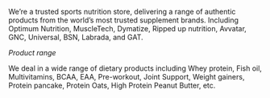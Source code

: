 
We’re a trusted sports nutrition store, delivering a range of authentic products from the world’s most trusted supplement brands. Including Optimum Nutrition, MuscleTech, Dymatize, Ripped up nutrition, Avvatar, GNC, Universal, BSN, Labrada, and GAT. 

*Product range*

We deal in a wide range of dietary products including Whey protein, Fish oil, Multivitamins, BCAA, EAA, Pre-workout, Joint Support, Weight gainers, Protein pancake, Protein Oats, High Protein Peanut Butter, etc.
